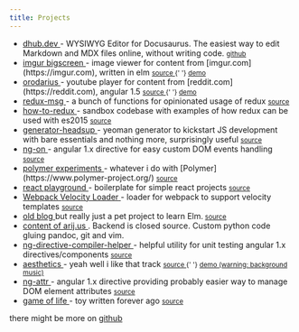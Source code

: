```yaml
---
title: Projects
---
```


- <a href="https://dhub.dev/" target="_blank">
    dhub.dev
  </a> - WYSIWYG Editor for Docusaurus. The easiest way to edit Markdown and MDX
  files online, without writing code. <small>
    <a href="https://github.com/dhub-dev" target="_blank">
      github
    </a>
  </small>
- <a href="https://github.com/argshook/imgur-bigscreen" target="_blank">
    imgur bigscreen
  </a> - image viewer for content from [imgur.com](https://imgur.com), written in
  elm <small>
    <a href="https://github.com/argshook/imgur-bigscreen" target="_blank">
      source
    </a>{' '}
    <a href="https://arijus.net/imgur-bigscreen" target="_blank">
      demo
    </a>
  </small>
- <a href="https://github.com/argshook/orodarius" target="_blank">
    orodarius
  </a> - youtube player for content from [reddit.com](https://reddit.com), angular
  1.5 <small>
    <a href="https://github.com/argshook/orodarius" target="_blank">
      source
    </a>{' '}
    <a href="https://arijus.net/orodarius" target="_blank">
      demo
    </a>
  </small>
- <a href="https://github.com/argshook/redux-msg" target="_blank">
    redux-msg
  </a> - a bunch of functions for opinionated usage of redux <small>
    <a href="https://github.com/argshook/redux-msg" target="_blank">
      source
    </a>
  </small>
- <a href="https://github.com/argshook/how-to-redux" target="_blank">
    how-to-redux
  </a> - sandbox codebase with examples of how redux can be used with es2015 <small>
    <a href="https://github.com/argshook/how-to-redux" target="_blank">
      source
    </a>
  </small>
- <a href="https://github.com/argshook/generator-headsup" target="_blank">
    generator-headsup
  </a> - yeoman generator to kickstart JS development with bare essentials and nothing
  more, surprisingly useful <small>
    <a href="https://github.com/argshook/generator-headsup" target="_blank">
      source
    </a>
  </small>
- <a href="https://github.com/argshook/ng-on" target="_blank">
    ng-on
  </a> - angular 1.x directive for easy custom DOM events handling <small>
    <a href="https://github.com/argshook/ng-on" target="_blank">
      source
    </a>
  </small>
- <a href="https://github.com/argshook/polymer-experiments" target="_blank">
    polymer experiments
  </a> - whatever i do with [Polymer](https://www.polymer-project.org/) <small>
    <a href="https://github.com/argshook/polymer-experiments" target="_blank">
      source
    </a>
  </small>
- <a href="https://github.com/argshook/react-playground" target="_blank">
    react playground
  </a> - boilerplate for simple react projects <small>
    <a href="https://github.com/argshook/react-playground" target="_blank">
      source
    </a>
  </small>
- <a
    href="https://github.com/argshook/velocity-injectable-loader"
    target="_blank">
    Webpack Velocity Loader
  </a> - loader for webpack to support velocity templates <small>
    <a
      href="https://github.com/argshook/velocity-injectable-loader"
      target="_blank">
      source
    </a>
  </small>
- <a href="https://arijus.net" target="_blank">
    old blog
  </a> but really just a pet project to learn Elm.<small>
    <a href="https://github.com/argshook/argshook.github.io" target="_blank">
      source
    </a>
  </small>
- <a href="https://github.com/argshook/zettelkasten" target="_blank">
    content of arij.us
  </a>
  . Backend is closed source. Custom python code gluing pandoc, git and vim.
- <a
    href="https://github.com/argshook/ng-directive-compiler-helper"
    target="_blank">
    ng-directive-compiler-helper
  </a> - helpful utility for unit testing angular 1.x directives/components <small>
    <a
      href="https://github.com/argshook/ng-directive-compiler-helper"
      target="_blank">
      source
    </a>
  </small>
- <a href="https://github.com/argshook/aesthetics" target="_blank">
    aesthetics
  </a> - yeah well i like that track <small>
    <a href="https://github.com/argshook/aesthetics" target="_blank">
      source
    </a>{' '}
    <a href="https://arijus.net/aesthetics" target="_blank">
      demo (warning: background music)
    </a>
  </small>
- <a href="https://github.com/argshook/ng-attr" target="_blank">
    ng-attr
  </a> - angular 1.x directive providing probably easier way to manage DOM element
  attributes <small>
    <a href="https://github.com/argshook/ng-attr" target="_blank">
      source
    </a>
  </small>
- <a href="https://arijus.net/gameOfLife/" target="_blank">
    game of life
  </a> - toy written forever ago <small>
    <a href="https://arijus.net/gameOfLife/" target="_blank">
      source
    </a>
  </small>

there might be more on [github](https://github.com/argshook?tab=repositories)
